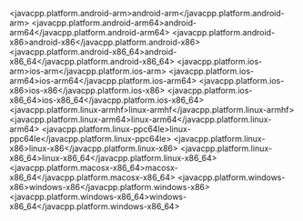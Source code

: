 <javacpp.platform.android-arm>android-arm</javacpp.platform.android-arm>
    <javacpp.platform.android-arm64>android-arm64</javacpp.platform.android-arm64>
    <javacpp.platform.android-x86>android-x86</javacpp.platform.android-x86>
    <javacpp.platform.android-x86_64>android-x86_64</javacpp.platform.android-x86_64>
    <javacpp.platform.ios-arm>ios-arm</javacpp.platform.ios-arm>
    <javacpp.platform.ios-arm64>ios-arm64</javacpp.platform.ios-arm64>
    <javacpp.platform.ios-x86>ios-x86</javacpp.platform.ios-x86>
    <javacpp.platform.ios-x86_64>ios-x86_64</javacpp.platform.ios-x86_64>
    <javacpp.platform.linux-armhf>linux-armhf</javacpp.platform.linux-armhf>
    <javacpp.platform.linux-arm64>linux-arm64</javacpp.platform.linux-arm64>
    <javacpp.platform.linux-ppc64le>linux-ppc64le</javacpp.platform.linux-ppc64le>
    <javacpp.platform.linux-x86>linux-x86</javacpp.platform.linux-x86>
    <javacpp.platform.linux-x86_64>linux-x86_64</javacpp.platform.linux-x86_64>
    <javacpp.platform.macosx-x86_64>macosx-x86_64</javacpp.platform.macosx-x86_64>
    <javacpp.platform.windows-x86>windows-x86</javacpp.platform.windows-x86>
    <javacpp.platform.windows-x86_64>windows-x86_64</javacpp.platform.windows-x86_64>